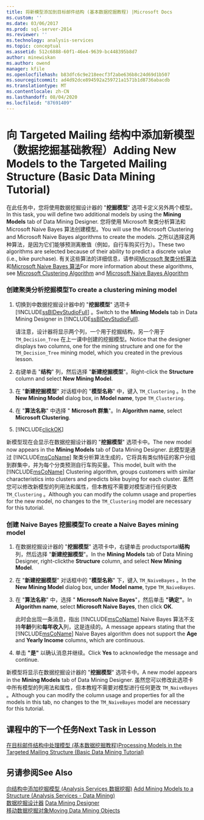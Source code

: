 ```yaml
---
title: 将新模型添加到目标邮件结构 (基本数据挖掘教程) |Microsoft Docs
ms.custom: ''
ms.date: 03/06/2017
ms.prod: sql-server-2014
ms.reviewer: ''
ms.technology: analysis-services
ms.topic: conceptual
ms.assetid: 512c6888-60f1-46e4-9639-bc448395b8d7
author: minewiskan
ms.author: owend
manager: kfile
ms.openlocfilehash: b83dfc6c9e218eecf3f2abe636b8c24d69d1b507
ms.sourcegitcommit: ad4d92dce894592a259721a1571b1d8736abacdb
ms.translationtype: MT
ms.contentlocale: zh-CN
ms.lasthandoff: 08/04/2020
ms.locfileid: "87691409"
---
```

# <a name="adding-new-models-to-the-targeted-mailing-structure-basic-data-mining-tutorial"></a><span data-ttu-id="63581-102">向 Targeted Mailing 结构中添加新模型（数据挖掘基础教程）</span><span class="sxs-lookup"><span data-stu-id="63581-102">Adding New Models to the Targeted Mailing Structure (Basic Data Mining Tutorial)</span></span>
  <span data-ttu-id="63581-103">在此任务中，您将使用数据挖掘设计器的 "**挖掘模型**" 选项卡定义另外两个模型。</span><span class="sxs-lookup"><span data-stu-id="63581-103">In this task, you will define two additional models by using the **Mining Models** tab of Data Mining Designer.</span></span> <span data-ttu-id="63581-104">您将使用 Microsoft 聚类分析算法和 Microsoft Naive Bayes 算法创建模型。</span><span class="sxs-lookup"><span data-stu-id="63581-104">You will use the Microsoft Clustering and Microsoft Naive Bayes algorithms to create the models.</span></span> <span data-ttu-id="63581-105">之所以选择这两种算法，是因为它们能够预测离散值（例如，自行车购买行为）。</span><span class="sxs-lookup"><span data-stu-id="63581-105">These two algorithms are selected because of their ability to predict a discrete value (i.e., bike purchase).</span></span> <span data-ttu-id="63581-106">有关这些算法的详细信息，请参阅[Microsoft 聚类分析算法](../../2014/analysis-services/data-mining/microsoft-clustering-algorithm.md)和[Microsoft Naive Bayes 算法](../../2014/analysis-services/data-mining/microsoft-naive-bayes-algorithm.md)</span><span class="sxs-lookup"><span data-stu-id="63581-106">For more information about these algorithms, see [Microsoft Clustering Algorithm](../../2014/analysis-services/data-mining/microsoft-clustering-algorithm.md) and [Microsoft Naive Bayes Algorithm](../../2014/analysis-services/data-mining/microsoft-naive-bayes-algorithm.md)</span></span>  
  
### <a name="to-create-a-clustering-mining-model"></a><span data-ttu-id="63581-107">创建聚类分析挖掘模型</span><span class="sxs-lookup"><span data-stu-id="63581-107">To create a clustering mining model</span></span>  
  
1.  <span data-ttu-id="63581-108">切换到中数据挖掘设计器中的 "**挖掘模型**" 选项卡 [!INCLUDE[ssBIDevStudioFull](../includes/ssbidevstudiofull-md.md)] 。</span><span class="sxs-lookup"><span data-stu-id="63581-108">Switch to the **Mining Models** tab in Data Mining Designer in [!INCLUDE[ssBIDevStudioFull](../includes/ssbidevstudiofull-md.md)].</span></span>  
  
     <span data-ttu-id="63581-109">请注意，设计器将显示两个列，一个用于挖掘结构，另一个用于 `TM_Decision_Tree` 在上一课中创建的挖掘模型。</span><span class="sxs-lookup"><span data-stu-id="63581-109">Notice that the designer displays two columns, one for the mining structure and one for the `TM_Decision_Tree` mining model, which you created in the previous lesson.</span></span>  
  
2.  <span data-ttu-id="63581-110">右键单击 "**结构**" 列，然后选择 "**新建挖掘模型**"。</span><span class="sxs-lookup"><span data-stu-id="63581-110">Right-click the **Structure** column and select **New Mining Model**.</span></span>  
  
3.  <span data-ttu-id="63581-111">在 "**新建挖掘模型**" 对话框中的 "**模型名称**" 中，键入 `TM_Clustering` 。</span><span class="sxs-lookup"><span data-stu-id="63581-111">In the **New Mining Model** dialog box, in **Model name**, type `TM_Clustering`.</span></span>  
  
4.  <span data-ttu-id="63581-112">在 "**算法名称**" 中选择 " **Microsoft 群集**"。</span><span class="sxs-lookup"><span data-stu-id="63581-112">In **Algorithm name**, select **Microsoft Clustering**.</span></span>  
  
5.  [!INCLUDE[clickOK](../includes/clickok-md.md)]  
  
 <span data-ttu-id="63581-113">新模型现在会显示在数据挖掘设计器的 "**挖掘模型**" 选项卡中。</span><span class="sxs-lookup"><span data-stu-id="63581-113">The new model now appears in the **Mining Models** tab of Data Mining Designer.</span></span> <span data-ttu-id="63581-114">此模型是通过 [!INCLUDE[msCoName](../includes/msconame-md.md)] 聚类分析算法生成的，它将具有类似特征的客户分组到群集中，并为每个分类预测自行车购买量。</span><span class="sxs-lookup"><span data-stu-id="63581-114">This model, built with the [!INCLUDE[msCoName](../includes/msconame-md.md)] Clustering algorithm, groups customers with similar characteristics into clusters and predicts bike buying for each cluster.</span></span> <span data-ttu-id="63581-115">虽然您可以修改新模型的列用法和属性，但本教程不需要对模型进行任何更改 `TM_Clustering` 。</span><span class="sxs-lookup"><span data-stu-id="63581-115">Although you can modify the column usage and properties for the new model, no changes to the `TM_Clustering` model are necessary for this tutorial.</span></span>  
  
### <a name="to-create-a-naive-bayes-mining-model"></a><span data-ttu-id="63581-116">创建 Naive Bayes 挖掘模型</span><span class="sxs-lookup"><span data-stu-id="63581-116">To create a Naive Bayes mining model</span></span>  
  
1.  <span data-ttu-id="63581-117">在数据挖掘设计器的 "**挖掘模型**" 选项卡中，右键单击 productsportal**结构**列，然后选择 "**新建挖掘模型**"。</span><span class="sxs-lookup"><span data-stu-id="63581-117">In the **Mining Models** tab of Data Mining Designer, right-clickthe **Structure** column, and select **New Mining Model**.</span></span>  
  
2.  <span data-ttu-id="63581-118">在 "**新建挖掘模型**" 对话框中的 "**模型名称**" 下，键入 `TM_NaiveBayes` 。</span><span class="sxs-lookup"><span data-stu-id="63581-118">In the **New Mining Model** dialog box, under **Model name**, type `TM_NaiveBayes`.</span></span>  
  
3.  <span data-ttu-id="63581-119">在 "**算法名称**" 中，选择 " **Microsoft Naive Bayes**"，然后单击 **"确定"**。</span><span class="sxs-lookup"><span data-stu-id="63581-119">In **Algorithm name**, select **Microsoft Naive Bayes**, then click **OK**.</span></span>  
  
     <span data-ttu-id="63581-120">此时会出现一条消息，指出 [!INCLUDE[msCoName](../includes/msconame-md.md)] Naive Bayes 算法不支持**年龄**列和**每年收入**列，这是连续的。</span><span class="sxs-lookup"><span data-stu-id="63581-120">A message appears stating that the [!INCLUDE[msCoName](../includes/msconame-md.md)] Naive Bayes algorithm does not support the **Age** and **Yearly Income** columns, which are continuous.</span></span>  
  
4.  <span data-ttu-id="63581-121">单击 **"是"** 以确认消息并继续。</span><span class="sxs-lookup"><span data-stu-id="63581-121">Click **Yes** to acknowledge the message and continue.</span></span>  
  
 <span data-ttu-id="63581-122">新模型将显示在数据挖掘设计器的 "**挖掘模型**" 选项卡中。</span><span class="sxs-lookup"><span data-stu-id="63581-122">A new model appears in the **Mining Models** tab of Data Mining Designer.</span></span> <span data-ttu-id="63581-123">虽然您可以修改此选项卡中所有模型的列用法和属性，但本教程不需要对模型进行任何更改 `TM_NaiveBayes` 。</span><span class="sxs-lookup"><span data-stu-id="63581-123">Although you can modify the column usage and properties for all the models in this tab, no changes to the `TM_NaiveBayes` model are necessary for this tutorial.</span></span>  
  
## <a name="next-task-in-lesson"></a><span data-ttu-id="63581-124">课程中的下一个任务</span><span class="sxs-lookup"><span data-stu-id="63581-124">Next Task in Lesson</span></span>  
 [<span data-ttu-id="63581-125">在目标邮件结构中处理模型 &#40;基本数据挖掘教程&#41;</span><span class="sxs-lookup"><span data-stu-id="63581-125">Processing Models in the Targeted Mailing Structure &#40;Basic Data Mining Tutorial&#41;</span></span>](../../2014/tutorials/processing-models-in-the-targeted-mailing-structure-basic-data-mining-tutorial.md)  
  
## <a name="see-also"></a><span data-ttu-id="63581-126">另请参阅</span><span class="sxs-lookup"><span data-stu-id="63581-126">See Also</span></span>  
 <span data-ttu-id="63581-127">[向结构中添加挖掘模型 &#40;Analysis Services 数据挖掘&#41;](../../2014/analysis-services/data-mining/add-mining-models-to-a-structure-analysis-services-data-mining.md) </span><span class="sxs-lookup"><span data-stu-id="63581-127">[Add Mining Models to a Structure &#40;Analysis Services - Data Mining&#41;](../../2014/analysis-services/data-mining/add-mining-models-to-a-structure-analysis-services-data-mining.md) </span></span>  
 <span data-ttu-id="63581-128">[数据挖掘设计器](../../2014/analysis-services/data-mining/data-mining-designer.md) </span><span class="sxs-lookup"><span data-stu-id="63581-128">[Data Mining Designer](../../2014/analysis-services/data-mining/data-mining-designer.md) </span></span>  
 [<span data-ttu-id="63581-129">移动数据挖掘对象</span><span class="sxs-lookup"><span data-stu-id="63581-129">Moving Data Mining Objects</span></span>](../../2014/analysis-services/data-mining/moving-data-mining-objects.md)  
  
  

